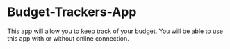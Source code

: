 # Budget-Trackers-App
This app will allow you to keep track of your budget. You will be able to use this app with or without online connection. 
